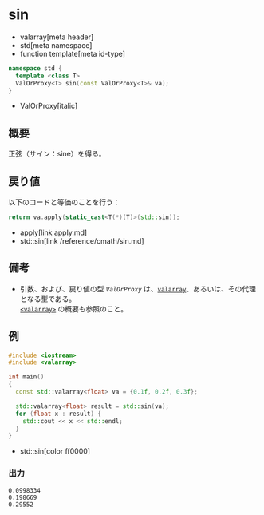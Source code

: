 # sin
* valarray[meta header]
* std[meta namespace]
* function template[meta id-type]

```cpp
namespace std {
  template <class T>
  ValOrProxy<T> sin(const ValOrProxy<T>& va);
}
```
* ValOrProxy[italic]

## 概要
正弦（サイン：sine）を得る。


## 戻り値
以下のコードと等価のことを行う：

```cpp
return va.apply(static_cast<T(*)(T)>(std::sin));
```
* apply[link apply.md]
* std::sin[link /reference/cmath/sin.md]


## 備考
- 引数、および、戻り値の型 *`ValOrProxy`* は、[`valarray`](../valarray.md)、あるいは、その代理となる型である。  
	[`<valarray>`](../../valarray.md) の概要も参照のこと。


## 例
```cpp example
#include <iostream>
#include <valarray>

int main()
{
  const std::valarray<float> va = {0.1f, 0.2f, 0.3f};

  std::valarray<float> result = std::sin(va);
  for (float x : result) {
    std::cout << x << std::endl;
  }
}
```
* std::sin[color ff0000]

### 出力
```
0.0998334
0.198669
0.29552
```

